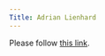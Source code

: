 ```yaml
---
Title: Adrian Lienhard
---
```


<head><meta http-equiv="refresh" content="1; url='http://www.adrian-lienhard.ch'" /></head><body><p>Please follow <a href="http://www.adrian-lienhard.ch">this link</a>.</p></body>
